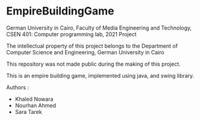 # EmpireBuildingGame

 German University in Cairo, Faculty of Media Engineering and Technology, CSEN 401: Computer programming lab, 2021 Project 

 The intellectual property of this project belongs to the Department of Computer Science and Engineering, German University in Cairo
 
 This repository was not made public during the making of this project. 
 
 This is an empire building game, implemented using java, and swing library.
 
 Authors :
 * Khaled Nowara
 * Nourhan Ahmed 
 * Sara Tarek

